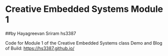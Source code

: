 # Creative Embedded Systems Module 1
##by Hayagreevan Sriram hs3387

Code for Module 1 of the Creative Embedded Systems class
Demo and Blog of Build: https://hs3387.github.io/
 
